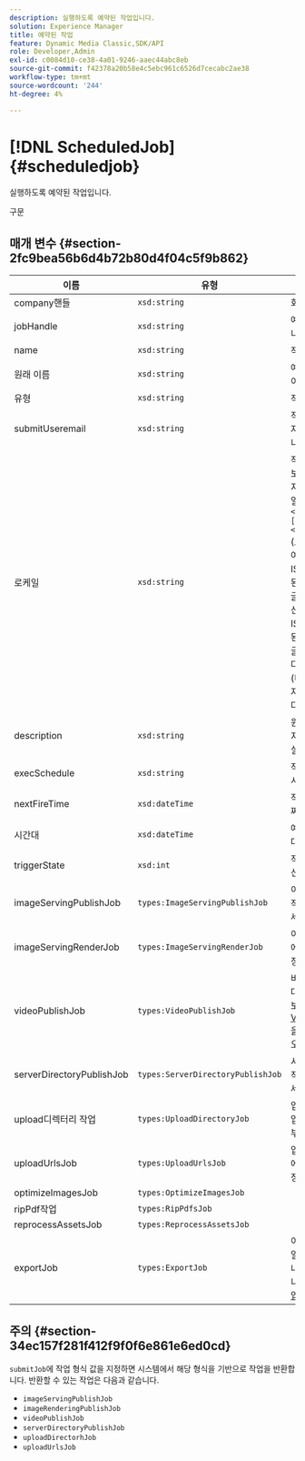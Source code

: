 ```yaml
---
description: 실행하도록 예약된 작업입니다.
solution: Experience Manager
title: 예약된 작업
feature: Dynamic Media Classic,SDK/API
role: Developer,Admin
exl-id: c0084d10-ce38-4a01-9246-aaec44abc8eb
source-git-commit: f42378a20b58e4c5ebc961c6526d7cecabc2ae38
workflow-type: tm+mt
source-wordcount: '244'
ht-degree: 4%

---
```


# [!DNL ScheduledJob]{#scheduledjob}

실행하도록 예약된 작업입니다.

구문

## 매개 변수 {#section-2fc9bea56b6d4b72b80d4f04c5f9b862}

| 이름 | 유형 | 설명 |
|---|---|---|
| company핸들 | `xsd:string` | 회사 핸들. |
| jobHandle | `xsd:string` | 예약된 작업 핸들입니다. |
| name | `xsd:string` | 작업 이름. |
| 원래 이름 | `xsd:string` | 예약된 작업의 원래 이름. |
| 유형 | `xsd:string` | 작업 유형. |
| submitUseremail | `xsd:string` | 작업을 예약한 사용자의 이메일 주소입니다. |
| 로케일 | `xsd:string` | 작업 로그 세부 정보 및 전자 메일 현지화에 사용할 로케일입니다. 로케일은 `<language_code>[- <country_code>]`(으)로 지정됩니다. 여기서 언어 코드는 ISO-639에 지정된 소문자로 된 두 글자로 된 코드이고 선택적 국가 코드는 ISO-3166에 지정된 소문자로 된 두 글자로 된 코드입니다. 예를 들어 영어(미국)의 로케일 문자열은 `en-US`입니다. |
| description | `xsd:string` | 원래 `submitJob`에 지정된 작업에 대한 설명입니다. |
| execSchedule | `xsd:string` | 작업 실행이 예약된 시간. |
| nextFireTime | `xsd:dateTime` | 작업이 실행된 날짜, 시간 및 시간대. |
| 시간대 | `xsd:dateTime` | 예약된 작업의 시간대입니다. |
| triggerState | `xsd:int` | 작업 트리거 상태 선택. |
| imageServingPublishJob | `types:ImageServingPublishJob` | 이미지 제공 게시 작업에 대한 작업 세부 정보. |
| imageServingRenderJob | `types:ImageServingRenderJob` | 이미지 렌더링 작업에 대한 작업 세부 정보. |
| videoPublishJob | `types:VideoPublishJob` | 비디오 게시 작업에 대한 작업 세부 정보. [VideoPublishJob](https://experienceleague.adobe.com/docs/dynamic-media-developer-resources/image-production-api/data-types/r-scheduled-job.html?lang=ko)을(를) 참조하십시오. |
| serverDirectoryPublishJob | `types:ServerDirectoryPublishJob` | 서버 디렉토리 게시 작업에 대한 작업 세부 정보. |
| upload디렉터리 작업 | `types:UploadDirectoryJob` | 업로드 디렉터리 작업에 대한 작업 세부 정보. |
| uploadUrlsJob | `types:UploadUrlsJob` | 업로드 URL 작업에 대한 작업 세부 정보. |
| optimizeImagesJob | `types:OptimizeImagesJob` | |
| ripPdf작업 | `types:RipPdfsJob` | |
| reprocessAssetsJob | `types:ReprocessAssetsJob` | |
| exportJob | `types:ExportJob` | 이전에 업로드한 파일에 대한 승인된 내보내기를 허용합니다. [내보내기 작업](https://experienceleague.adobe.com/docs/dynamic-media-developer-resources/image-production-api/data-types/r-scheduled-job.html?lang=ko)을 참조하세요. |

## 주의 {#section-34ec157f281f412f9f0f6e861e6ed0cd}

`submitJob`에 작업 형식 값을 지정하면 시스템에서 해당 형식을 기반으로 작업을 반환합니다. 반환할 수 있는 작업은 다음과 같습니다.

* `imageServingPublishJob`
* `imageRenderingPublishJob`
* `videoPublishJob`
* `serverDirectoryPublishJob`
* `uploadDirectorhJob`
* `uploadUrlsJob`
